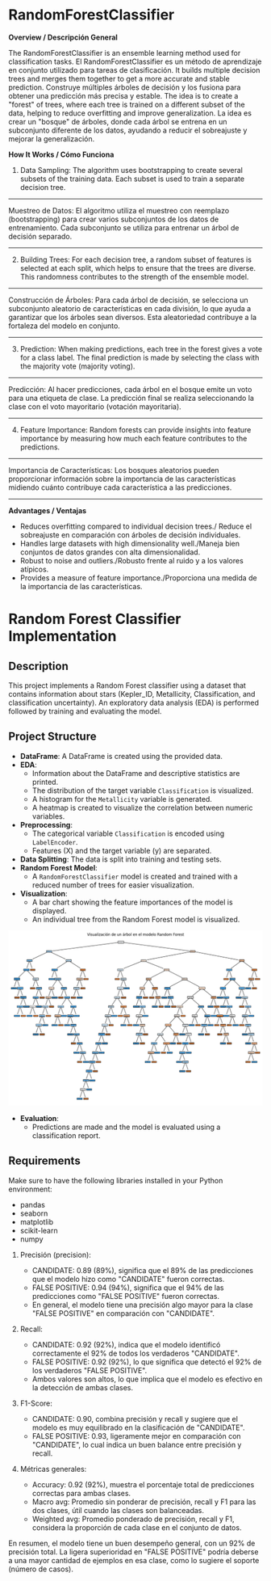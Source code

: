 # RandomForestClassifier

**Overview / Descripción General**

The RandomForestClassifier is an ensemble learning method used for classification tasks.
El RandomForestClassifier es un método de aprendizaje en conjunto utilizado para tareas de clasificación. It builds multiple decision trees and merges them together to get a more accurate and stable prediction.
Construye múltiples árboles de decisión y los fusiona para obtener una predicción más precisa y estable. The idea is to create a "forest" of trees, where each tree is trained on a different subset of the data, helping to reduce overfitting and improve generalization.
La idea es crear un "bosque" de árboles, donde cada árbol se entrena en un subconjunto diferente de los datos, ayudando a reducir el sobreajuste y mejorar la generalización.

**How It Works / Cómo Funciona**

1. Data Sampling: The algorithm uses bootstrapping to create several subsets of the training data. Each subset is used to train a separate decision tree.

-----------
Muestreo de Datos: El algoritmo utiliza el muestreo con reemplazo (bootstrapping) para crear varios subconjuntos de los datos de entrenamiento. Cada subconjunto se utiliza para entrenar un árbol de decisión separado.

---------------

2. Building Trees: For each decision tree, a random subset of features is selected at each split, which helps to ensure that the trees are diverse. This randomness contributes to the strength of the ensemble model.
-----------------
Construcción de Árboles: Para cada árbol de decisión, se selecciona un subconjunto aleatorio de características en cada división, lo que ayuda a garantizar que los árboles sean diversos. Esta aleatoriedad contribuye a la fortaleza del modelo en conjunto.

---------------

3. Prediction: When making predictions, each tree in the forest gives a vote for a class label. The final prediction is made by selecting the class with the majority vote (majority voting).

---------------

Predicción: Al hacer predicciones, cada árbol en el bosque emite un voto para una etiqueta de clase. La predicción final se realiza seleccionando la clase con el voto mayoritario (votación mayoritaria).

-------------------

4. Feature Importance: Random forests can provide insights into feature importance by measuring how much each feature contributes to the predictions.

------------
Importancia de Características: Los bosques aleatorios pueden proporcionar información sobre la importancia de las características midiendo cuánto contribuye cada característica a las predicciones.

--------

**Advantages / Ventajas**

* Reduces overfitting compared to individual decision trees./
        Reduce el sobreajuste en comparación con árboles de decisión individuales.
* Handles large datasets with high dimensionality well./Maneja bien conjuntos de datos grandes con alta dimensionalidad.
* Robust to noise and outliers./Robusto frente al ruido y a los valores atípicos.
* Provides a measure of feature importance./Proporciona una medida de la importancia de las características.

# Random Forest Classifier Implementation

## Description
This project implements a Random Forest classifier using a dataset that contains information about stars (Kepler_ID, Metallicity, Classification, and classification uncertainty). An exploratory data analysis (EDA) is performed followed by training and evaluating the model.

## Project Structure

- **DataFrame**: A DataFrame is created using the provided data.
- **EDA**:
  - Information about the DataFrame and descriptive statistics are printed.
  - The distribution of the target variable `Classification` is visualized.
  - A histogram for the `Metallicity` variable is generated.
  - A heatmap is created to visualize the correlation between numeric variables.
- **Preprocessing**:
  - The categorical variable `Classification` is encoded using `LabelEncoder`.
  - Features (X) and the target variable (y) are separated.
- **Data Splitting**: The data is split into training and testing sets.
- **Random Forest Model**:
  - A `RandomForestClassifier` model is created and trained with a reduced number of trees for easier visualization.
- **Visualization**:
  - A bar chart showing the feature importances of the model is displayed.
  - An individual tree from the Random Forest model is visualized.

![alt text](image.png)


- **Evaluation**:
  - Predictions are made and the model is evaluated using a classification report.

## Requirements

Make sure to have the following libraries installed in your Python environment:

- pandas
- seaborn
- matplotlib
- scikit-learn
- numpy

1. Precisión (precision):

    * CANDIDATE: 0.89 (89%), significa que el 89% de las predicciones que el modelo hizo como "CANDIDATE" fueron correctas.
    * FALSE POSITIVE: 0.94 (94%), significa que el 94% de las predicciones como "FALSE POSITIVE" fueron correctas.
    * En general, el modelo tiene una precisión algo mayor para la clase "FALSE POSITIVE" en comparación con "CANDIDATE".

2. Recall:

    * CANDIDATE: 0.92 (92%), indica que el modelo identificó correctamente el 92% de todos los verdaderos "CANDIDATE".
    * FALSE POSITIVE: 0.92 (92%), lo que significa que detectó el 92% de los verdaderos "FALSE POSITIVE".
    * Ambos valores son altos, lo que implica que el modelo es efectivo en la detección de ambas clases.

3. F1-Score:

    * CANDIDATE: 0.90, combina precisión y recall y sugiere que el modelo es muy equilibrado en la clasificación de "CANDIDATE".
    * FALSE POSITIVE: 0.93, ligeramente mejor en comparación con "CANDIDATE", lo cual indica un buen balance entre precisión y recall.

4. Métricas generales:

    * Accuracy: 0.92 (92%), muestra el porcentaje total de predicciones correctas para ambas clases.
    * Macro avg: Promedio sin ponderar de precisión, recall y F1 para las dos clases, útil cuando las clases son balanceadas.
    * Weighted avg: Promedio ponderado de precisión, recall y F1, considera la proporción de cada clase en el conjunto de datos.

En resumen, el modelo tiene un buen desempeño general, con un 92% de precisión total. La ligera superioridad en "FALSE POSITIVE" podría deberse a una mayor cantidad de ejemplos en esa clase, como lo sugiere el soporte (número de casos).